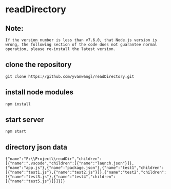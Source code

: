 # readDirectory

## Note:
```
If the version number is less than v7.6.0, that Node.js version is wrong, the following section of the code does not guarantee normal operation, please re-install the latest version.
```

## clone the repository

```
git clone https://github.com/yvanwangl/readDirectory.git
```

## install node modules

```
npm install
```

## start server
```
npm start
```

## directory json data

```
{"name":"F:\\Project\\readDir","children":[{"name":".vscode","children":[{"name":"launch.json"}]},{"name":"app.js"},{"name":"package.json"},{"name":"test1","children":[{"name":"test1.js"},{"name":"test2.js"}]},{"name":"test2","children":[{"name":"test3.js"},{"name":"test4","children":[{"name":"test5.js"}]}]}]}
```

